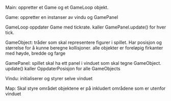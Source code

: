 Main:
oppretter et Game og et GameLoop objekt.

Game:
oppretter en instanser av vindu og GamePanel

GameLoop
oppdater Game med tickrate. kaller GamePanel.update() for hver tick.

GameObject:
tråder som skal representere figurer i spillet. Har posisjon og størrelse for å kunne beregne kollisjoner.
alle objekter er foreløpig firkanter med høyde, bredde og farge

GamePanel:
spillet skal ha ett panel i vinduet som skal tegne GameObject. 
update() kaller OppdaterPosisjon for alle GameObjects

Vindu:
initialiserer og styrer selve vinduet

Map:
Skal styre området objektene er på inkludert områdene som er utenfor vinduet